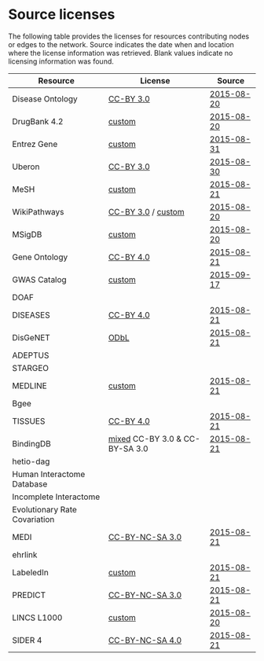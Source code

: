 # Source licenses

The following table provides the licenses for resources contributing nodes or edges to the network. Source indicates the date when and location where the license information was retrieved. Blank values indicate no licensing information was found.

| Resource | License | Source |
| -------- | ------- | ------ |
| Disease Ontology | [CC-BY 3.0](https://creativecommons.org/licenses/by/3.0/) | [2015-08-20](http://disease-ontology.org/resources/) |
| DrugBank 4.2 | [custom](custom/DrugBank.md) | [2015-08-20](http://www.drugbank.ca/) |
| Entrez Gene | [custom](custom/NCBI.md) | [2015-08-31](http://www.ncbi.nlm.nih.gov/home/about/policies.shtml) |
| Uberon | [CC-BY 3.0](http://creativecommons.org/licenses/by/3.0/) | [2015-08-30](https://github.com/obophenotype/uberon/issues/1139#issuecomment-136204582) |
| MeSH | [custom](custom/MeSH.md) | [2015-08-21](https://www.nlm.nih.gov/mesh/termscon.html) |
| WikiPathways | [CC-BY 3.0](https://creativecommons.org/licenses/by/3.0/) / [custom](custom/WikiPathways.md) | [2015-08-20](http://www.wikipathways.org/index.php/WikiPathways:License_Terms) |
| MSigDB | [custom](custom/MSigDB.txt) | [2015-08-20](http://www.broadinstitute.org/gsea/msigdb/download_file.jsp?filePath=/resources/licenses/gsea_msigdb_license.txt) |
| Gene Ontology | [CC-BY 4.0](https://creativecommons.org/licenses/by/4.0/legalcode) | [2015-08-21](http://geneontology.org/page/use-and-license) |
| GWAS Catalog | [custom](custom/EBI.md) | [2015-09-17](http://www.ebi.ac.uk/about/terms-of-use) |
| DOAF |  |  |
| DISEASES | [CC-BY 4.0](http://creativecommons.org/licenses/by/4.0/) | [2015-08-21](http://diseases.jensenlab.org/Downloads) |
| DisGeNET | [ODbL](http://opendatacommons.org/licenses/odbl/) | [2015-08-21](http://www.disgenet.org/web/DisGeNET/menu) |
| ADEPTUS |  |  |
| STARGEO |  |  |
| MEDLINE | [custom](custom/MEDLINE.md) | [2015-08-21](http://www.nlm.nih.gov/databases/journal.html) |
| Bgee | | |
| TISSUES | [CC-BY 4.0](http://creativecommons.org/licenses/by/4.0/) | [2015-08-21](http://tissues.jensenlab.org/Downloads) |
| BindingDB | [mixed](custom/BingindDB.md) CC-BY 3.0 & CC-BY-SA 3.0 | [2015-08-21](https://www.bindingdb.org/bind/info.jsp) |
| hetio-dag |  |  |
| Human Interactome Database |  |  |
| Incomplete Interactome |  |  |
| Evolutionary Rate Covariation |  |  |
| MEDI | [CC-BY-NC-SA 3.0](http://creativecommons.org/licenses/by-nc-sa/3.0/deed.en_US) | [2015-08-21](http://knowledgemap.mc.vanderbilt.edu/research/content/MEDI) |
| ehrlink |  |  |
| LabeledIn | [custom](custom/LabeledIn.txt) | [2015-08-21](http://ftp.ncbi.nlm.nih.gov/pub/lu/LabeledIn/README.txt) |
| PREDICT | [CC-BY-NC-SA 3.0](http://creativecommons.org/licenses/by-nc-sa/3.0/) | [2015-08-21](http://msb.embopress.org/content/7/1/496) |
| LINCS L1000 | [custom](custom/L1000.md) | [2015-08-20](http://www.lincscloud.org/license/) |
| SIDER 4 | [CC-BY-NC-SA 4.0](http://creativecommons.org/licenses/by-nc-sa/4.0/) | [2015-08-21](http://sideeffects.embl.de/download/) |
